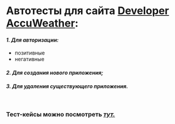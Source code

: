 <h1> Автотесты для сайта <a href="https://developer.accuweather.com/">Developer AccuWeather</a>:</b> </h1>
<h4><i>1. Для авторизации:</i></h4>
<ul>
  <li>позитивные</li>
  <li>негативные</li>
</ul>
<h4><i>2. Для создания нового приложения;</i></h4>
<h4><i>3. Для удаления существующего приложения.</i></h4>
<br>
<h3><b>Тест-кейсы можно посмотреть <i><a href="https://docs.google.com/spreadsheets/d/19OGLU2VpDEI8ScSmPuKU6Esxt392eqM6eLdnv9mRHrI/edit?usp=sharing">тут.</a></i><b></h3>
